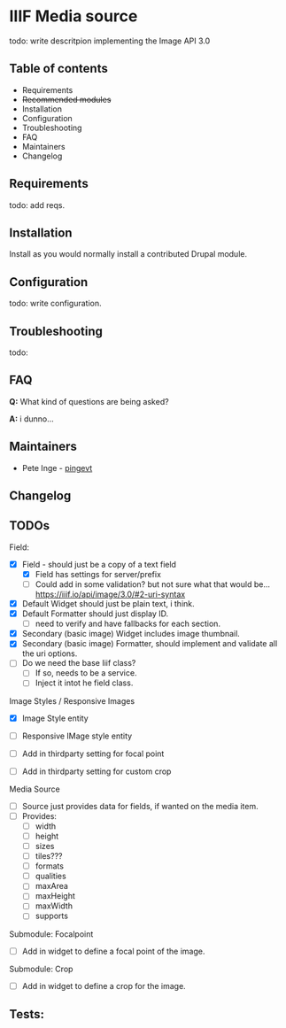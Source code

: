 # IIIF Media source

todo: write descritpion
implementing the Image API 3.0

## Table of contents

- Requirements
- ~~Recommended modules~~
- Installation
- Configuration
- Troubleshooting
- FAQ
- Maintainers
- Changelog

## Requirements

todo: add reqs.

## Installation

Install as you would normally install a contributed Drupal module.

## Configuration

todo: write configuration.

## Troubleshooting

todo:

## FAQ

**Q:** What kind of questions are being asked?

**A:** i dunno...

## Maintainers

- Pete Inge - [pingevt](https://www.drupal.org/u/pingevt)

## Changelog

## TODOs

Field:
- [x] Field - should just be a copy of a text field
  - [x] Field has settings for server/prefix
  - [ ] Could add in some validation? but not sure what that would be... https://iiif.io/api/image/3.0/#2-uri-syntax
- [x] Default Widget should just be plain text, i think.
- [x] Default Formatter should just display ID.
  -  [ ] need to verify and have fallbacks for each section.
- [x] Secondary (basic image) Widget includes image thumbnail.
- [x] Secondary (basic image) Formatter, should implement and validate all the uri options.
- [ ] Do we need the base Iiif class?
  - [ ] If so, needs to be a service.
  - [ ] Inject it intot he field class.

Image Styles / Responsive Images
- [x] Image Style entity
- [ ] Responsive IMage style entity
- [ ] Add in thirdparty setting for focal point
- [ ] Add in thirdparty setting for custom crop


Media Source
- [ ] Source just provides data for fields, if wanted on the media item.
- [ ] Provides:
  - [ ] width
  - [ ] height
  - [ ] sizes
  - [ ] tiles???
  - [ ] formats
  - [ ] qualities
  - [ ] maxArea
  - [ ] maxHeight
  - [ ] maxWidth
  - [ ] supports

Submodule: Focalpoint
- [ ] Add in widget to define a focal point of the image.

Submodule: Crop
- [ ] Add in widget to define a crop for the image.

Tests:
-
